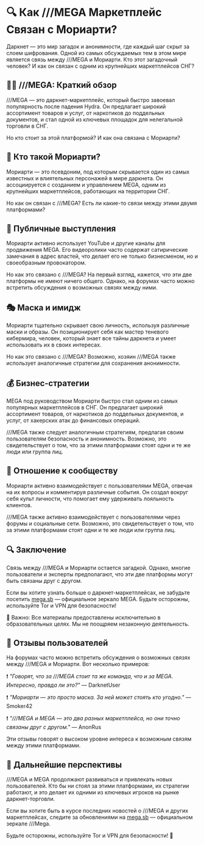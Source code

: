 # 🔍 Как ///MEGA Маркетплейс Связан с Мориарти?

Даркнет — это мир загадок и анонимности, где каждый шаг скрыт за слоем шифрования. Одной из самых обсуждаемых тем в этом мире является связь между ///MEGA и Мориарти. Кто этот загадочный человек? И как он связан с одним из крупнейших маркетплейсов СНГ?

## 🏴‍☠️ ///MEGA: Краткий обзор

///MEGA — это даркнет-маркетплейс, который быстро завоевал популярность после падения Hydra. Он предлагает широкий ассортимент товаров и услуг, от наркотиков до поддельных документов, и стал одной из ключевых площадок для нелегальной торговли в СНГ.

Но кто стоит за этой платформой? И как она связана с Мориарти?

## 🤔 Кто такой Мориарти?

Мориарти — это псевдоним, под которым скрывается один из самых известных и влиятельных персонажей в мире даркнета. Он ассоциируется с созданием и управлением MEGA, одним из крупнейших маркетплейсов, работающих на территории СНГ.

Но как он связан с ///MEGA? Есть ли какие-то связи между этими двумя платформами?

## 📢 Публичные выступления

Мориарти активно использует YouTube и другие каналы для продвижения MEGA. Его видеоролики часто содержат сатирические замечания в адрес властей, что делает его не только бизнесменом, но и своеобразным провокатором.

Но как это связано с ///MEGA? На первый взгляд, кажется, что эти две платформы не имеют ничего общего. Однако, на форумах часто можно встретить обсуждения о возможных связях между ними.

## 🎭 Маска и имидж

Мориарти тщательно скрывает свою личность, используя различные маски и образы. Он позиционирует себя как мастер теневого кибермира, человек, который знает все тайны даркнета и умеет использовать их в своих интересах.

Но как это связано с ///MEGA? Возможно, хозяин ///MEGA также использует аналогичные стратегии для сохранения анонимности.

## 💰 Бизнес-стратегии

MEGA под руководством Мориарти быстро стал одним из самых популярных маркетплейсов в СНГ. Он предлагает широкий ассортимент товаров, от наркотиков до поддельных документов, и услуг, от хакерских атак до финансовых операций.

///MEGA также следует аналогичным стратегиям, предлагая своим пользователям безопасность и анонимность. Возможно, это свидетельствует о том, что за этими платформами стоят одни и те же люди или группа лиц.

## 🤝 Отношение к сообществу

Мориарти активно взаимодействует с пользователями MEGA, отвечая на их вопросы и комментируя различные события. Он создал вокруг себя культ личности, что помогает ему удерживать лояльность клиентов.

///MEGA также активно взаимодействует с пользователями через форумы и социальные сети. Возможно, это свидетельствует о том, что за этими платформами стоят одни и те же люди или группа лиц.

## 🔍 Заключение

Связь между ///MEGA и Мориарти остается загадкой. Однако, многие пользователи и эксперты предполагают, что эти две платформы могут быть связаны друг с другом.

Если вы хотите узнать больше о даркнет-маркетплейсах, не забудьте посетить [mega.sb](krak2025.top) — официальное зеркало MEGA. Будьте осторожны, используйте Tor и VPN для безопасности!

📌 Важно: Все материалы предоставлены исключительно в образовательных целях. Мы не поощряем незаконную деятельность.

## 💬 Отзывы пользователей

На форумах часто можно встретить обсуждения о возможных связях между ///MEGA и Мориарти. Вот несколько примеров:

❗️ *"Говорят, что за ///MEGA стоит та же команда, что и за MEGA. Интересно, правда ли это?"* — DarknetUser

❗️ *"Мориарти — это просто маска. За ней может стоять кто угодно."* — Smoker42

❗️ *"///MEGA и MEGA — это два разных маркетплейса, но они точно связаны друг с другом."* — AnonRus

Эти отзывы говорят о высоком уровне интереса к возможным связям между этими платформами.

## 🔄 Дальнейшие перспективы

///MEGA и MEGA продолжают развиваться и привлекать новых пользователей. Кто бы ни стоял за этими платформами, их стратегии работают, и это делает их одними из ключевых игроков на рынке даркнет-торговли.

Если вы хотите быть в курсе последних новостей о ///MEGA и других маркетплейсах, следите за обновлениями на [mega.sb](krak2025.top) — официальном зеркале ///Mega.

Будьте осторожны, используйте Tor и VPN для безопасности! 🚀
